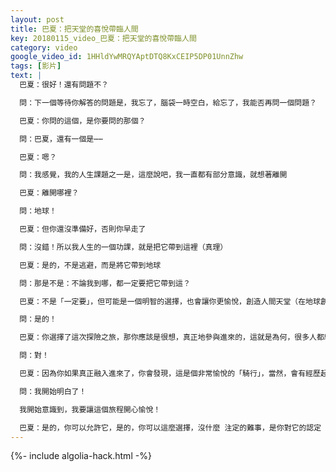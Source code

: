```yaml
---
layout: post
title: 巴夏：把天堂的喜悅帶臨人間
key: 20180115_video_巴夏：把天堂的喜悅帶臨人間
category: video
google_video_id: 1HHldYwMRQYAptDTQ8KxCEIP5DP01UnnZhw
tags: [影片]
text: |
  巴夏：很好！還有問題不？

  問：下一個等待你解答的問題是，我忘了，腦袋一時空白，給忘了，我能否再問一個問題？

  巴夏：你問的這個，是你要問的那個？

  問：巴夏，還有一個是⋯⋯

  巴夏：嗯？

  問：我感覺，我的人生課題之一是，這麼說吧，我一直都有部分意識，就想著離開

  巴夏：離開哪裡？

  問：地球！

  巴夏：但你還沒準備好，否則你早走了

  問：沒錯！所以我人生的一個功課，就是把它帶到這裡（真理）

  巴夏：是的，不是逃避，而是將它帶到地球

  問：那是不是：不論我到哪，都一定要把它帶到這？

  巴夏：不是「一定要」，但可能是一個明智的選擇，也會讓你更愉悅，創造人間天堂（在地球創造天堂），這才是重點，不是嗎？

  問：是的！

  巴夏：你選擇了這次探險之旅，那你應該是很想，真正地參與進來的，這就是為何，很多人都經歷這種，抗拒，因為他們沒有真正地融入到他們所選的探險之旅

  問：對！

  巴夏：因為你如果真正融入進來了，你會發現，這是個非常愉悅的「騎行」，當然，會有經歷起起伏伏，就是你的挑戰，但這又能怎麼樣呢？你是永恆的、無限的、不滅的

  問：我開始明白了！

  我開始意識到，我要讓這個旅程開心愉悅！

  巴夏：是的，你可以允許它，是的，你可以這麼選擇，沒什麼 注定的難事，是你對它的認定（看法），使之看似困難，根本不存在什麼「與生俱來困境」，沒這種事，它們都是中性的，都只是道具，坐在那裡，等待你給它們賦予意義，這樣，它們才能把你所賦予的意義，回射回你，不論你是有意識的，還是無意識的，完全取決於你，它們本身是沒有意義的的
---
```


{%- include algolia-hack.html -%}
